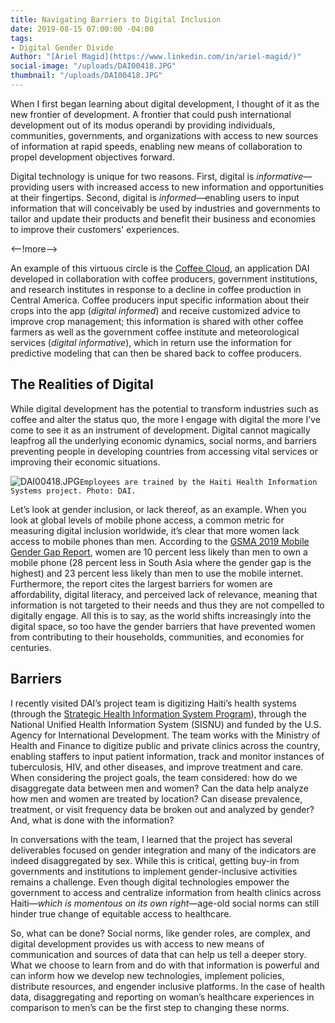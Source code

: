 ```yaml
---
title: Navigating Barriers to Digital Inclusion
date: 2019-08-15 07:00:00 -04:00
tags:
- Digital Gender Divide
Author: "[Ariel Magid](https://www.linkedin.com/in/ariel-magid/)"
social-image: "/uploads/DAI00418.JPG"
thumbnail: "/uploads/DAI00418.JPG"
---
```


When I first began learning about digital development, I thought of it as the new frontier of development. A frontier that could push international development out of its modus operandi by providing individuals, communities, governments, and organizations with access to new sources of information at rapid speeds, enabling new means of collaboration to propel development objectives forward.

Digital technology is unique for two reasons. First, digital is *informative*—providing users with increased access to new information and opportunities at their fingertips. Second, digital is *informed*—enabling users to input information that will conceivably be used by industries and governments to tailor and update their products and benefit their business and economies to improve their customers' experiences.

<--!more-->

An example of this virtuous circle is the [Coffee Cloud](https://dai-global-digital.com/coffee-cloud-precision-ag-at-the-touch-of-a-button.html), an application DAI developed in collaboration with coffee producers, government institutions, and research institutes in response to a decline in coffee production in Central America. Coffee producers input specific information about their crops into the app (*digital informed*) and receive customized advice to improve crop management; this information is shared with other coffee farmers as well as the government coffee institute and meteorological services (*digital informative*), which in return use the information for predictive modeling that can then be shared back to coffee producers.

## The Realities of Digital

While digital development has the potential to transform industries such as coffee and alter the status quo, the more I engage with digital the more I’ve come to see it as an instrument of development. Digital cannot magically leapfrog all the underlying economic dynamics, social norms, and barriers preventing people in developing countries from accessing vital services or improving their economic situations.

![DAI00418.JPG](/uploads/DAI00418.JPG)`Employees are trained by the Haiti Health Information Systems project. Photo: DAI.`

Let’s look at gender inclusion, or lack thereof, as an example. When you look at global levels of mobile phone access, a common metric for measuring digital inclusion worldwide, it’s clear that more women lack access to mobile phones than men. According to the [GSMA 2019 Mobile Gender Gap Report](https://www.gsma.com/mobilefordevelopment/blog/the-mobile-gender-gap-report-2019/), women are 10 percent less likely than men to own a mobile phone (28 percent less in South Asia where the gender gap is the highest) and 23 percent less likely than men to use the mobile internet. Furthermore, the report cites the largest barriers for women are affordability, digital literacy, and perceived lack of relevance, meaning that information is not targeted to their needs and thus they are not compelled to digitally engage. All this is to say, as the world shifts increasingly into the digital space, so too have the gender barriers that have prevented women from contributing to their households, communities, and economies for centuries.

## Barriers

I recently visited DAI’s project team is digitizing Haiti’s health systems (through the [Strategic Health Information System Program](https://www.dai.com/our-work/projects/haiti-strategic-health-information-system-his-program)), through the National Unified Health Information System (SISNU) and funded by the U.S. Agency for International Development. The team works with the Ministry of Health and Finance to digitize public and private clinics across the country, enabling staffers to input patient information, track and monitor instances of tuberculosis, HIV, and other diseases, and improve treatment and care. When considering the project goals, the team considered: how do we disaggregate data between men and women? Can the data help analyze how men and women are treated by location? Can disease prevalence, treatment, or visit frequency data be broken out and analyzed by gender? And, what is done with the information?

In conversations with the team, I learned that the project has several deliverables focused on gender integration and many of the indicators are indeed disaggregated by sex. While this is critical, getting buy-in from governments and institutions to implement gender-inclusive activities remains a challenge. Even though digital technologies empower the government to access and centralize information from health clinics across Haiti—*which is momentous on its own right*—age-old social norms can still hinder true change of equitable access to healthcare.

So, what can be done? Social norms, like gender roles, are complex, and digital development provides us with access to new means of communication and sources of data that can help us tell a deeper story. What we choose to learn from and do with that information is powerful and can inform how we develop new technologies, implement policies, distribute resources, and engender inclusive platforms. In the case of health data, disaggregating and reporting on woman’s healthcare experiences in comparison to men’s can be the first step to changing these norms.